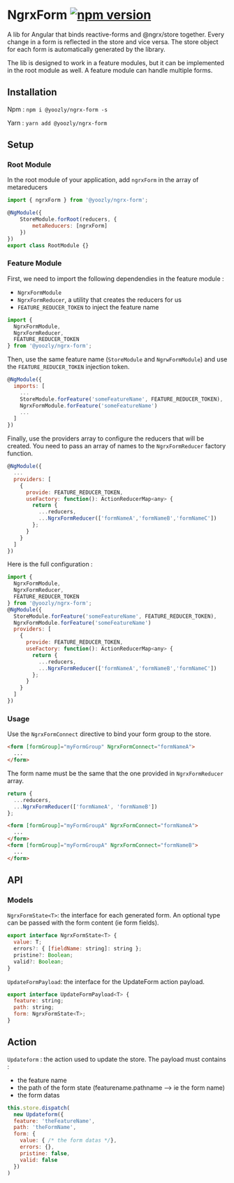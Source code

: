 # NgrxForm [![npm version](https://badge.fury.io/js/%40yoozly%2Fngrx-form.svg)](https://badge.fury.io/js/%40yoozly%2Fngrx-form)

A lib for Angular that binds reactive-forms and @ngrx/store together. Every change in a form is reflected in the store and vice versa. The store object for each form is automatically generated by the library.

The lib is designed to work in a feature modules, but it can be implemented in the root module as well. A feature module can handle multiple forms.

## Installation

Npm : `npm i @yoozly/ngrx-form -s`

Yarn : `yarn add @yoozly/ngrx-form`

## Setup

### Root Module

In the root module of your application, add `ngrxForm` in the array of metareducers

```javascript
import { ngrxForm } from '@yoozly/ngrx-form';

@NgModule({
    StoreModule.forRoot(reducers, {
        metaReducers: [ngrxForm]
    })
})
export class RootModule {}
```

### Feature Module

First, we need to import the following dependendies in the feature module :

- `NgrxFormModule`
- `NgrxFormReducer`, a utility that creates the reducers for us
- `FEATURE_REDUCER_TOKEN` to inject the feature name

```javascript
import {
  NgrxFormModule,
  NgrxFormReducer,
  FEATURE_REDUCER_TOKEN
} from '@yoozly/ngrx-form';
```

Then, use the same feature name (`StoreModule` and `NgrwFormModule`) and use the `FEATURE_REDUCER_TOKEN` injection token.

```javascript
@NgModule({
  imports: [
    ...
    StoreModule.forFeature('someFeatureName', FEATURE_REDUCER_TOKEN),
    NgrxFormModule.forFeature('someFeatureName')
    ...
  ]
})
```

Finally, use the providers array to configure the reducers that will be created. You need to pass an array of names to the `NgrxFormReducer` factory function.

```javascript
@NgModule({
  ...
  providers: [
    {
      provide: FEATURE_REDUCER_TOKEN,
      useFactory: function(): ActionReducerMap<any> {
        return {
          ...reducers,
          ...NgrxFormReducer(['formNameA','formNameB','formNameC'])
        };
      }
    }
  ]
})
```

Here is the full configuration :

```javascript
import {
  NgrxFormModule,
  NgrxFormReducer,
  FEATURE_REDUCER_TOKEN
} from '@yoozly/ngrx-form';
@NgModule({
  StoreModule.forFeature('someFeatureName', FEATURE_REDUCER_TOKEN),
  NgrxFormModule.forFeature('someFeatureName')
  providers: [
    {
      provide: FEATURE_REDUCER_TOKEN,
      useFactory: function(): ActionReducerMap<any> {
        return {
          ...reducers,
          ...NgrxFormReducer(['formNameA','formNameB','formNameC'])
        };
      }
    }
  ]
})
```

### Usage

Use the `NgrxFormConnect` directive to bind your form group to the store.

```html
<form [formGroup]="myFormGroup" NgrxFormConnect="formNameA">
  ...
</form>
```

The form name must be the same that the one provided in `NgrxFormReducer` array.

```javascript
return {
  ...reducers,
  ...NgrxFormReducer(['formNameA', 'formNameB'])
};
```

```html
<form [formGroup]="myFormGroupA" NgrxFormConnect="formNameA">
  ...
</form>
<form [formGroup]="myFormGroupA" NgrxFormConnect="formNameB">
  ...
</form>
```

## API

### Models

`NgrxFormState<T>`: the interface for each generated form. An optional type can be passed with the form content (ie form fields).

```javascript
export interface NgrxFormState<T> {
  value: T;
  errors?: { [fieldName: string]: string };
  pristine?: Boolean;
  valid?: Boolean;
}
```

`UpdateFormPayload`: the interface for the UpdateForm action payload.

```javascript
export interface UpdateFormPayload<T> {
  feature: string;
  path: string;
  form: NgrxFormState<T>;
}
```

## Action

`Updateform` : the action used to update the store.
The payload must contains :

- the feature name
- the path of the form state (featurename.pathname --> ie the form name)
- the form datas

```javascript
this.store.dispatch(
  new Updateform({
  feature: 'theFeatureName',
  path: 'theFormName',
  form: {
    value: { /* the form datas */},
    errors: {},
    pristine: false,
    valid: false
  })
)
```
